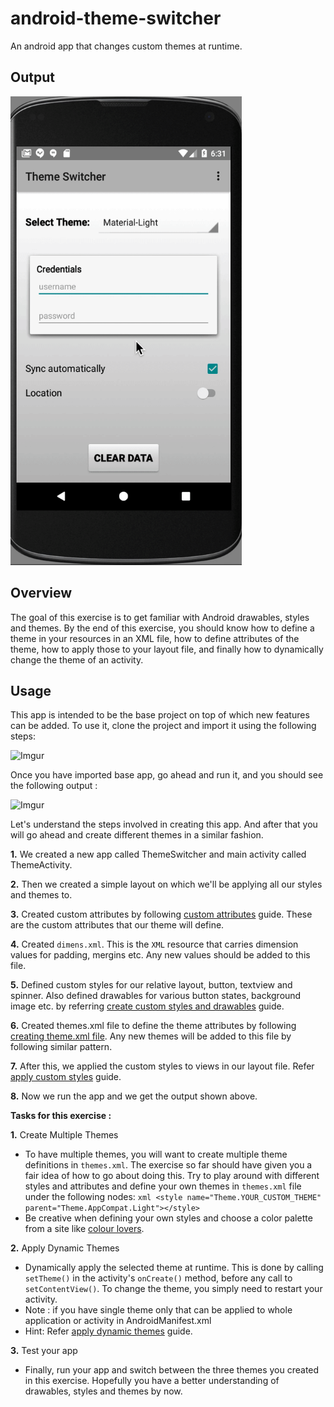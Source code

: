 # android-theme-switcher
An android app that changes custom themes at runtime.

## Output
<img src='https://github.com/SiddhataPatil/Android_custom_themes/blob/master/themes.gif' width="370" height="750" />


## Overview

The goal of this exercise is to get familiar with Android drawables, styles and themes. By the end of this exercise, you should know how to define a theme in your resources in an XML file, how to define attributes of the theme, how to apply those to your layout file, and finally how to dynamically change the theme of an activity. 

## Usage
This app is intended to be the base project on top of which new features can be added. To use it, clone the project and import it using the following steps:

![Imgur](http://i.imgur.com/x5iXb8Y.gif)

Once you have imported base app, go ahead and run it, and you should see the following output : 
  
![Imgur](http://i.imgur.com/K1MANspm.png)

Let's understand the steps involved in creating this app. And after that you will go ahead and create different themes in a similar fashion.

**1.** We created a new app called ThemeSwitcher and main activity called ThemeActivity.

**2.** Then we created a simple layout on which we'll be applying all our styles and themes to.

**3.** Created custom attributes by following [custom attributes](http://guides.codepath.com/android/Developing-Custom-Themes#3-custom-attributes) guide. These are the custom attributes that our theme will define.

**4.** Created `dimens.xml`. This is the `XML` resource that carries dimension values for padding, mergins etc. Any new values should be added to this file.

**5.** Defined custom styles for our relative layout, button, textview and spinner. Also defined drawables for various button states, background image etc. by referring [create custom styles and drawables](http://guides.codepath.com/android/Developing-Custom-Themes#5-custom-styles-and-drawables) guide.

**6.** Created themes.xml file to define the theme attributes by following [creating theme.xml file](http://guides.codepath.com/android/Developing-Custom-Themes#6-create-themesxml-file). Any new themes will be added to this file by following similar pattern.

**7.** After this, we applied the custom styles to views in our layout file. Refer [apply custom styles](http://guides.codepath.com/android/Developing-Custom-Themes#7-apply-custom-styles) guide.

**8.** Now we run the app and we get the output shown above.

**Tasks for this exercise :**

**1.** Create Multiple Themes
   - To have multiple themes, you will want to create multiple theme definitions in `themes.xml`. The exercise so far should have given you a fair idea of how to go about doing this. Try to play around with different styles and attributes and define your own themes in `themes.xml` file under the following nodes:
    ```xml
    <style name="Theme.YOUR_CUSTOM_THEME" parent="Theme.AppCompat.Light"></style>
    ```
  - Be creative when defining your own styles and choose a color palette from a site like [colour lovers](http://www.colourlovers.com/palettes/most-loved/past-month/meta?page=1).


**2.** Apply Dynamic Themes
 * Dynamically apply the selected theme at runtime. This is done by calling `setTheme()` in the activity's `onCreate()` method, before any call to `setContentView()`. To change the theme, you simply need to restart your activity.
 * Note : if you have single theme only that can be applied to whole application or activity in AndroidManifest.xml
 * Hint: Refer [apply dynamic themes](http://guides.codepath.com/android/Developing-Custom-Themes#8-apply-dynamic-themes) guide.

**3.** Test your app
 * Finally, run your app and switch between the three themes you created in this exercise. Hopefully you have a better understanding of drawables, styles and themes by now.
